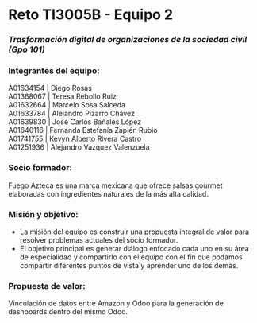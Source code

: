 # Reto TI3005B - Equipo 2

### *Trasformación digital de organizaciones de la sociedad civil (Gpo 101)*

### Integrantes del equipo: <br />
A01634154 | Diego Rosas <br />
A01368067 | Teresa Rebollo Ruiz  <br />
A01632664 | Marcelo Sosa Salceda  <br />
A01633784 | Alejandro Pizarro Chávez  <br />
A01639830 | José Carlos Bañales López <br />
A01640116 | Fernanda Estefanía Zapién Rubio  <br />
A01741755 | Kevyn Alberto Rivera Castro <br />
A01251936 | Alejandro Vazquez Valenzuela

### Socio formador: <br />
Fuego Azteca es una marca mexicana que ofrece salsas gourmet elaboradas con ingredientes naturales de la más alta calidad.

### Misión y objetivo: <br />
- La misión del equipo es construir una propuesta integral de valor para resolver problemas actuales del socio formador.
- El objetivo principal es generar diálogo enfocado cada uno en su área de especialidad y compartirlo con el equipo con el fin que podamos compartir diferentes puntos de vista y aprender uno de los demás.


### Propuesta de valor: <br />
Vinculación de datos entre Amazon y Odoo para la generación de dashboards dentro del mismo Odoo.
